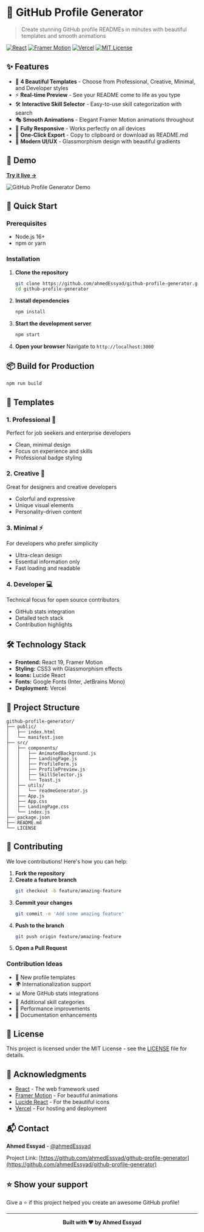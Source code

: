 # 🚀 GitHub Profile Generator

> Create stunning GitHub profile READMEs in minutes with beautiful templates and smooth animations

[![React](https://img.shields.io/badge/React-20232A?style=for-the-badge&logo=react&logoColor=61DAFB)](https://reactjs.org/)
[![Framer Motion](https://img.shields.io/badge/Framer%20Motion-black?style=for-the-badge&logo=framer&logoColor=blue)](https://www.framer.com/motion/)
[![Vercel](https://img.shields.io/badge/Vercel-000000?style=for-the-badge&logo=vercel&logoColor=white)](https://vercel.com)
[![MIT License](https://img.shields.io/badge/License-MIT-green.svg?style=for-the-badge)](https://choosealicense.com/licenses/mit/)

## ✨ Features

- 🎨 **4 Beautiful Templates** - Choose from Professional, Creative, Minimal, and Developer styles
- ⚡ **Real-time Preview** - See your README come to life as you type
- 🛠️ **Interactive Skill Selector** - Easy-to-use skill categorization with search
- 🎭 **Smooth Animations** - Elegant Framer Motion animations throughout
- 📱 **Fully Responsive** - Works perfectly on all devices
- 🎯 **One-Click Export** - Copy to clipboard or download as README.md
- 🌟 **Modern UI/UX** - Glassmorphism design with beautiful gradients

## 🎯 Demo

[**Try it live →**](https://github-profile-generator-pearl.vercel.app)

![GitHub Profile Generator Demo](./demo/screenshot.png)

## 🚀 Quick Start

### Prerequisites

- Node.js 16+ 
- npm or yarn

### Installation

1. **Clone the repository**
   ```bash
   git clone https://github.com/ahmedEssyad/github-profile-generator.git
   cd github-profile-generator
   ```

2. **Install dependencies**
   ```bash
   npm install
   ```

3. **Start the development server**
   ```bash
   npm start
   ```

4. **Open your browser**
   Navigate to `http://localhost:3000`

## 📦 Build for Production

```bash
npm run build
```

## 🎨 Templates

### 1. Professional 👔
Perfect for job seekers and enterprise developers
- Clean, minimal design
- Focus on experience and skills
- Professional badge styling

### 2. Creative 🎨  
Great for designers and creative developers
- Colorful and expressive
- Unique visual elements
- Personality-driven content

### 3. Minimal ⚡
For developers who prefer simplicity
- Ultra-clean design
- Essential information only
- Fast loading and readable

### 4. Developer 💻
Technical focus for open source contributors
- GitHub stats integration
- Detailed tech stack
- Contribution highlights

## 🛠️ Technology Stack

- **Frontend:** React 19, Framer Motion
- **Styling:** CSS3 with Glassmorphism effects
- **Icons:** Lucide React
- **Fonts:** Google Fonts (Inter, JetBrains Mono)
- **Deployment:** Vercel

## 📁 Project Structure

```
github-profile-generator/
├── public/
│   ├── index.html
│   └── manifest.json
├── src/
│   ├── components/
│   │   ├── AnimatedBackground.js
│   │   ├── LandingPage.js
│   │   ├── ProfileForm.js
│   │   ├── ProfilePreview.js
│   │   ├── SkillSelector.js
│   │   └── Toast.js
│   ├── utils/
│   │   └── readmeGenerator.js
│   ├── App.js
│   ├── App.css
│   ├── LandingPage.css
│   └── index.js
├── package.json
├── README.md
└── LICENSE
```

## 🤝 Contributing

We love contributions! Here's how you can help:

1. **Fork the repository**
2. **Create a feature branch**
   ```bash
   git checkout -b feature/amazing-feature
   ```
3. **Commit your changes**
   ```bash
   git commit -m 'Add some amazing feature'
   ```
4. **Push to the branch**
   ```bash
   git push origin feature/amazing-feature
   ```
5. **Open a Pull Request**

### Contribution Ideas

- 🎨 New profile templates
- 🌍 Internationalization support
- 📊 More GitHub stats integrations
- 🎯 Additional skill categories
- 🔧 Performance improvements
- 📝 Documentation enhancements

## 📄 License

This project is licensed under the MIT License - see the [LICENSE](LICENSE) file for details.

## 🙏 Acknowledgments

- [React](https://reactjs.org/) - The web framework used
- [Framer Motion](https://www.framer.com/motion/) - For beautiful animations
- [Lucide React](https://lucide.dev/) - For the beautiful icons
- [Vercel](https://vercel.com) - For hosting and deployment

## 📬 Contact

**Ahmed Essyad** - [@ahmedEssyad](https://github.com/ahmedEssyad)

Project Link: [https://github.com/ahmedEssyad/github-profile-generator](https://github.com/ahmedEssyad/github-profile-generator)

## ⭐ Show your support

Give a ⭐️ if this project helped you create an awesome GitHub profile!

---

<div align="center">
  <b>Built with ❤️ by Ahmed Essyad</b>
</div>